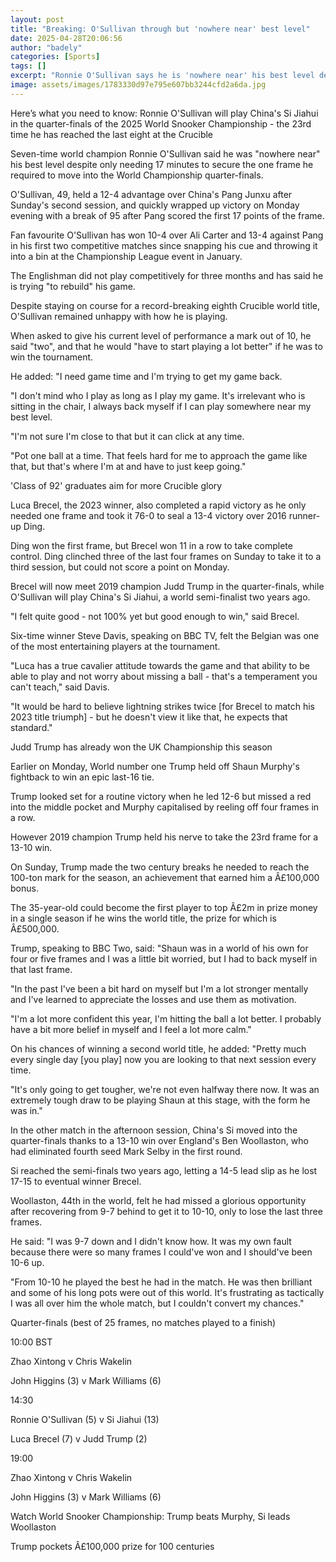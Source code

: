 ```yaml
---
layout: post
title: "Breaking: O'Sullivan through but 'nowhere near' best level"
date: 2025-04-28T20:06:56
author: "badely"
categories: [Sports]
tags: []
excerpt: "Ronnie O'Sullivan says he is 'nowhere near' his best level despite only needing 17 minutes to secure the one frame he required to move into the World "
image: assets/images/1783330d97e795e607bb3244cfd2a6da.jpg
---
```


Here’s what you need to know: Ronnie O'Sullivan will play China's Si Jiahui in the quarter-finals of the 2025 World Snooker Championship - the 23rd time he has reached the last eight at the Crucible

Seven-time world champion Ronnie O'Sullivan said he was "nowhere near" his best level despite only needing 17 minutes to secure the one frame he required to move into the World Championship quarter-finals.

O'Sullivan, 49, held a 12-4 advantage over China's Pang Junxu after Sunday's second session, and quickly wrapped up victory on Monday evening with a break of 95 after Pang scored the first 17 points of the frame.

Fan favourite O'Sullivan has won 10-4 over Ali Carter and 13-4 against Pang in his first two competitive matches since snapping his cue and throwing it into a bin at the Championship League event in January.

The Englishman did not play competitively for three months and has said he is trying "to rebuild" his game.

Despite staying on course for a record-breaking eighth Crucible world title, O'Sullivan remained unhappy with how he is playing.

When asked to give his current level of performance a mark out of 10, he said "two", and that he would "have to start playing a lot better" if he was to win the tournament.

He added: "I need game time and I'm trying to get my game back.

"I don't mind who I play as long as I play my game. It's irrelevant who is sitting in the chair, I always back myself if I can play somewhere near my best level.

"I'm not sure I'm close to that but it can click at any time.

"Pot one ball at a time. That feels hard for me to approach the game like that, but that's where I'm at and have to just keep going."

'Class of 92' graduates aim for more Crucible glory

Luca Brecel, the 2023 winner, also completed a rapid victory as he only needed one frame and took it 76-0 to seal a 13-4 victory over 2016 runner-up Ding.

Ding won the first frame, but Brecel won 11 in a row to take complete control. Ding clinched three of the last four frames on Sunday to take it to a third session, but could not score a point on Monday.

Brecel will now meet 2019 champion Judd Trump in the quarter-finals, while O'Sullivan will play China's Si Jiahui, a world semi-finalist two years ago.

"I felt quite good - not 100% yet but good enough to win," said Brecel.

Six-time winner Steve Davis, speaking on BBC TV, felt the Belgian was one of the most entertaining players at the tournament.

"Luca has a true cavalier attitude towards the game and that ability to be able to play and not worry about missing a ball - that's a temperament you can't teach," said Davis.

"It would be hard to believe lightning strikes twice [for Brecel to match his 2023 title triumph] - but he doesn't view it like that, he expects that standard."

Judd Trump has already won the UK Championship this season

Earlier on Monday, World number one Trump held off Shaun Murphy's fightback to win an epic last-16 tie.

Trump looked set for a routine victory when he led 12-6 but missed a red into the middle pocket and Murphy capitalised by reeling off four frames in a row.

However 2019 champion Trump held his nerve to take the 23rd frame for a 13-10 win.

On Sunday, Trump made the two century breaks he needed to reach the 100-ton mark for the season, an achievement that earned him a Â£100,000 bonus.

The 35-year-old could become the first player to top Â£2m in prize money in a single season if he wins the world title, the prize for which is Â£500,000.

Trump, speaking to BBC Two, said: "Shaun was in a world of his own for four or five frames and I was a little bit worried, but I had to back myself in that last frame.

"In the past I've been a bit hard on myself but I'm a lot stronger mentally and I've learned to appreciate the losses and use them as motivation.

"I'm a lot more confident this year, I'm hitting the ball a lot better. I probably have a bit more belief in myself and I feel a lot more calm."

On his chances of winning a second world title, he added: "Pretty much every single day [you play] now you are looking to that next session every time. 

"It's only going to get tougher, we're not even halfway there now. It was an extremely tough draw to be playing Shaun at this stage, with the form he was in."

In the other match in the afternoon session, China's Si moved into the quarter-finals thanks to a 13-10 win over England's Ben Woollaston, who had eliminated fourth seed Mark Selby in the first round.

Si reached the semi-finals two years ago, letting a 14-5 lead slip as he lost 17-15 to eventual winner Brecel.

Woollaston, 44th in the world, felt he had missed a glorious opportunity after recovering from 9-7 behind to get it to 10-10, only to lose the last three frames.

He said: "I was 9-7 down and I didn't know how. It was my own fault because there were so many frames I could've won and I should've been 10-6 up.

"From 10-10 he played the best he had in the match. He was then brilliant and some of his long pots were out of this world. It's frustrating as tactically I was all over him the whole match, but I couldn't convert my chances."

Quarter-finals (best of 25 frames, no matches played to a finish)

10:00 BST

Zhao Xintong v Chris Wakelin

John Higgins (3) v Mark Williams (6)

14:30

Ronnie O'Sullivan (5) v Si Jiahui (13)

Luca Brecel (7) v Judd Trump (2)

19:00

Zhao Xintong v Chris Wakelin

John Higgins (3) v Mark Williams (6)

Watch World Snooker Championship: Trump beats Murphy, Si leads Woollaston

Trump pockets Â£100,000 prize for 100 centuries

